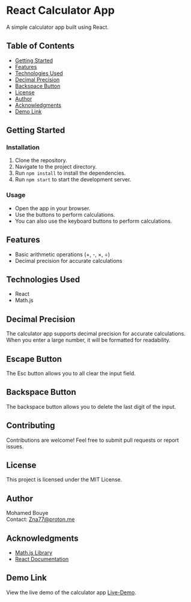 # React Calculator App

A simple calculator app built using React.

## Table of Contents

- [Getting Started](#getting-started)
- [Features](#features)
- [Technologies Used](#technologies-used)
- [Decimal Precision](#decimal-precision)
- [Backspace Button](#backspace-button)
- [License](#license)
- [Author](#author)
- [Acknowledgments](#acknowledgments)
- [Demo Link](#demo-link)

## Getting Started

### Installation

1. Clone the repository.
2. Navigate to the project directory.
3. Run `npm install` to install the dependencies.
4. Run `npm start` to start the development server.

### Usage

- Open the app in your browser.
- Use the buttons to perform calculations.
- You can also use the keyboard buttons to perform calculations.

## Features

- Basic arithmetic operations (+, -, ×, ÷)
- Decimal precision for accurate calculations

## Technologies Used

- React
- Math.js

## Decimal Precision

The calculator app supports decimal precision for accurate calculations. When you enter a large number, it will be formatted for readability.

## Escape Button

The Esc button allows you to all clear the input field.

## Backspace Button

The backspace button allows you to delete the last digit of the input.

## Contributing

Contributions are welcome! Feel free to submit pull requests or report issues.

## License

This project is licensed under the MIT License.

## Author

Mohamed Bouye<br/>
Contact: Zna77@proton.me

## Acknowledgments

- [Math.js Library](https://mathjs.org/)
- [React Documentation](https://reactjs.org/docs/getting-started.html)

## Demo Link

View the live demo of the calculator app [Live-Demo](https://react-calculator-app7.netlify.app/).
